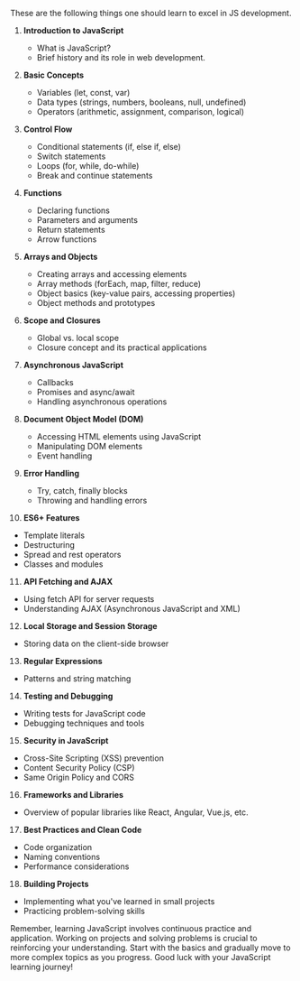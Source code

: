 These are the following things one should learn to excel in JS development.

1. **Introduction to JavaScript**
   - What is JavaScript?
   - Brief history and its role in web development.

2. **Basic Concepts**
   - Variables (let, const, var)
   - Data types (strings, numbers, booleans, null, undefined)
   - Operators (arithmetic, assignment, comparison, logical)

3. **Control Flow**
   - Conditional statements (if, else if, else)
   - Switch statements
   - Loops (for, while, do-while)
   - Break and continue statements

4. **Functions**
   - Declaring functions
   - Parameters and arguments
   - Return statements
   - Arrow functions

5. **Arrays and Objects**
   - Creating arrays and accessing elements
   - Array methods (forEach, map, filter, reduce)
   - Object basics (key-value pairs, accessing properties)
   - Object methods and prototypes

6. **Scope and Closures**
   - Global vs. local scope
   - Closure concept and its practical applications

7. **Asynchronous JavaScript**
   - Callbacks
   - Promises and async/await
   - Handling asynchronous operations

8. **Document Object Model (DOM)**
   - Accessing HTML elements using JavaScript
   - Manipulating DOM elements
   - Event handling

9. **Error Handling**
   - Try, catch, finally blocks
   - Throwing and handling errors

10. **ES6+ Features**
   - Template literals
   - Destructuring
   - Spread and rest operators
   - Classes and modules

11. **API Fetching and AJAX**
   - Using fetch API for server requests
   - Understanding AJAX (Asynchronous JavaScript and XML)

12. **Local Storage and Session Storage**
   - Storing data on the client-side browser

13. **Regular Expressions**
   - Patterns and string matching

14. **Testing and Debugging**
   - Writing tests for JavaScript code
   - Debugging techniques and tools

15. **Security in JavaScript**
   - Cross-Site Scripting (XSS) prevention
   - Content Security Policy (CSP)
   - Same Origin Policy and CORS

16. **Frameworks and Libraries**
   - Overview of popular libraries like React, Angular, Vue.js, etc.

17. **Best Practices and Clean Code**
   - Code organization
   - Naming conventions
   - Performance considerations

18. **Building Projects**
   - Implementing what you've learned in small projects
   - Practicing problem-solving skills

Remember, learning JavaScript involves continuous practice and application. Working on projects and solving problems is crucial to reinforcing your understanding. Start with the basics and gradually move to more complex topics as you progress. Good luck with your JavaScript learning journey!
